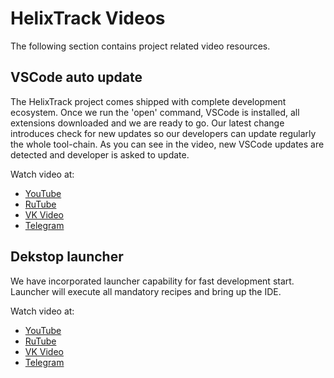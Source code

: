 # HelixTrack Videos

The following section contains project related video resources.

## VSCode auto update

The HelixTrack project comes shipped with complete development ecosystem.
Once we run the 'open' command, VSCode is installed, all extensions downloaded and we are ready to go.
Our latest change introduces check for new updates so our developers can update regularly the whole tool-chain.
As you can see in the video, new VSCode updates are detected and developer is asked to update.

Watch video at:

- [YouTube](https://youtu.be/Z2zH7IOiHZQ?si=mr6uWiwiyT_wm_q9)
- [RuTube](https://rutube.ru/video/c26c03a07af8ba812b346bea6e32858d/?r=wd)
- [VK Video](https://vk.com/video550783935_456239120)
- [Telegram](https://t.me/helixtrackdev/42)

## Dekstop launcher

We have incorporated launcher capability for fast development start. Launcher will execute all mandatory recipes and bring up the IDE.

Watch video at:

- [YouTube](https://www.youtube.com/watch?v=-WcaAJfEJow)
- [RuTube](https://rutube.ru/video/24be88acf0e937e0fcf49fc443a2d1a4/)
- [VK Video](https://vk.com/video550783935_456239122)
- [Telegram](https://t.me/helixtrackdev/43)